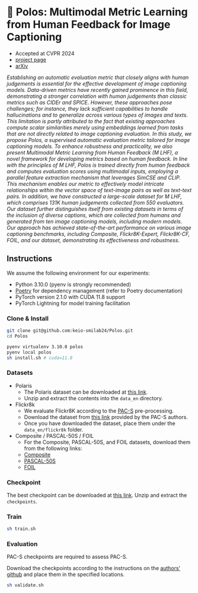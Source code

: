 # 🌟 Polos: Multimodal Metric Learning from Human Feedback for Image Captioning

- Accepted at CVPR 2024
- [project page](https://yuiga.dev/polos)
- [arXiv](https://arxiv.org/abs/2402.18091)

*Establishing an automatic evaluation metric that closely aligns with human judgements is essential for the effective development of image captioning models. Data-driven metrics have recently gained prominence in this field, demonstrating a stronger correlation with human judgements than classic metrics such as CIDEr and SPICE. However, these approaches pose challenges; for instance, they lack sufficient capabilities to handle hallucinations and to generalize across various types of images and texts. This limitation is partly attributed to the fact that existing approaches compute scalar similarities merely using embeddings learned from tasks that are not directly related to image captioning evaluation. In this study, we propose Polos, a supervised automatic evaluation metric tailored for image captioning models. To enhance robustness and practicality, we also present Multimodal Metric Learning from Human Feedback (M
LHF), a novel framework for developing metrics based on human feedback. In line with the principles of M
LHF, Polos is trained directly from human feedback and computes evaluation scores using multimodal inputs, employing a parallel feature extraction mechanism that leverages SimCSE and CLIP. This mechanism enables our metric to effectively model intricate relationships within the vector space of text-image pairs as well as text-text pairs. In addition, we have constructed a large-scale dataset for M
LHF, which comprises 131K human judgements collected from 550 evaluators. Our dataset further distinguishes itself from existing datasets in terms of the inclusion of diverse captions, which are collected from humans and generated from ten image captioning models, including modern models. Our approach has achieved state-of-the-art performance on various image captioning benchmarks, including Composite, Flickr8K-Expert, Flickr8K-CF, FOIL, and our dataset, demonstrating its effectiveness and robustness.*

## Instructions

We assume the following environment for our experiments:

- Python 3.10.0 (pyenv is strongly recommended)
- [Poetry](https://github.com/python-poetry/poetry) for dependency management (refer to Poetry documentation)
- PyTorch version 2.1.0 with CUDA 11.8 support
- PyTorch Lightning for model training facilitation

### Clone & Install

```bash
git clone git@github.com:keio-smilab24/Polos.git
cd Polos
```

```bash
pyenv virtualenv 3.10.0 polos
pyenv local polos
sh install.sh # cuda=11.8
```

### Datasets

- Polaris
  - The Polaris dataset can be downloaded at [this link](https://polos-polaris.s3.ap-northeast-1.amazonaws.com/polaris.zip).
  - Unzip and extract the contents into the `data_en` directory.
- Flickr8k
  - We evaluate Flickr8K according to the [PAC-S](https://github.com/aimagelab/pacscore) pre-processing.
  - Download the dataset from [this link](https://drive.google.com/drive/folders/1oQY8zVCmf0ZGUfsJQ_OnqP2_kw1jGIXp) provided by the PAC-S authors.
  - Once you have downloaded the dataset, place them under the `data_en/flickr8k` folder.
- Composite / PASCAL-50S / FOIL
  - For the Composite, PASCAL-50S, and FOIL datasets, download them from the following links:
  - [Composite](https://imagesdg.wordpress.com/image-to-scene-description-graph/)
  - [PASCAL-50S](https://vrama91.github.io/cider/)
  - [FOIL](https://foilunitn.github.io/)


### Checkpoint

The best checkpoint can be downloaded at [this link](https://polos-polaris.s3.ap-northeast-1.amazonaws.com/reprod.zip). Unzip and extract the `checkpoints`.


### Train

```bash
sh train.sh
```

### Evaluation

PAC-S checkpoints are required to assess PAC-S. 

Download the checkpoints according to the instructions on the [authors' github](https://github.com/aimagelab/pacscore) and place them in the specified locations.

```bash
sh validate.sh
```
